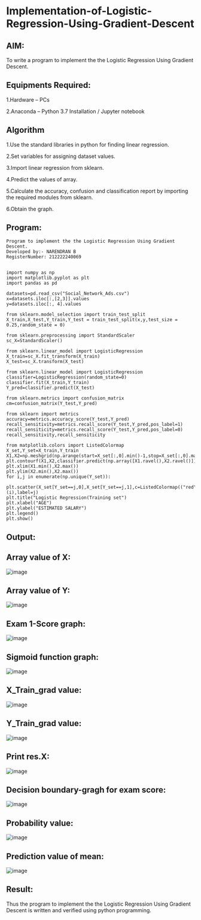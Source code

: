 # Implementation-of-Logistic-Regression-Using-Gradient-Descent

## AIM:
To write a program to implement the the Logistic Regression Using Gradient Descent.

## Equipments Required:

1.Hardware – PCs

2.Anaconda – Python 3.7 Installation / Jupyter notebook

## Algorithm
1.Use the standard libraries in python for finding linear regression.

2.Set variables for assigning dataset values.

3.Import linear regression from sklearn.

4.Predict the values of array.

5.Calculate the accuracy, confusion and classification report by importing the required modules from sklearn.

6.Obtain the graph.
## Program:
```
Program to implement the the Logistic Regression Using Gradient Descent.
Developed by:- NARENDRAN B
RegisterNumber: 212222240069


import numpy as np
import matplotlib.pyplot as plt
import pandas as pd

datasets=pd.read_csv("Social_Network_Ads.csv")
x=datasets.iloc[:,[2,3]].values
y=datasets.iloc[:, 4].values

from sklearn.model_selection import train_test_split
X_train,X_test,Y_train,Y_test = train_test_split(x,y,test_size = 0.25,random_state = 0)

from sklearn.preprocessing import StandardScaler
sc_X=StandardScaler()

from sklearn.linear_model import LogisticRegression
X_train=sc_X.fit_transform(X_train)
X_test=sc_X.transform(X_test)

from sklearn.linear_model import LogisticRegression
classifier=LogisticRegression(random_state=0)
classifier.fit(X_train,Y_train)
Y_pred=classifier.predict(X_test)

from sklearn.metrics import confusion_matrix
cm=confusion_matrix(Y_test,Y_pred)

from sklearn import metrics
accuracy=metrics.accuracy_score(Y_test,Y_pred)
recall_sensitivity=metrics.recall_score(Y_test,Y_pred,pos_label=1)
recall_sensiticity=metrics.recall_score(Y_test,Y_pred,pos_label=0)
recall_sensitivity,recall_sensiticity

from matplotlib.colors import ListedColormap
X_set,Y_set=X_train,Y_train
X1,X2=np.meshgrid(np.arange(start=X_set[:,0].min()-1,stop=X_set[:,0].max()+1,step=0.01),np.arange(start=X_set[:,1].min()-1,stop=X_set[:,1].max()+1,step=0.01))
plt.contourf(X1,X2,classifier.predict(np.array([X1.ravel(),X2.ravel()]).T).reshape(X1.shape),alpha=0.75,cmap=ListedColormap(("red","green")))
plt.xlim(X1.min(),X2.max())
plt.ylim(X2.min(),X2.max())
for i,j in enumerate(np.unique(Y_set)):
  plt.scatter(X_set[Y_set==j,0],X_set[Y_set==j,1],c=ListedColormap(("red","green"))(i),label=j)
plt.title("Logistic Regression(Training set")
plt.xlabel("AGE")
plt.ylabel("ESTIMATED SALARY")
plt.legend()
plt.show()

```

## Output:

## Array value of X:
![image](https://github.com/naren2704/-Implementation-of-Logistic-Regression-Using-Gradient-Descent/assets/118706984/07095163-b544-43b3-a191-507a5523fb54)

## Array value of Y:

![image](https://github.com/naren2704/-Implementation-of-Logistic-Regression-Using-Gradient-Descent/assets/118706984/09f1d530-3de6-4327-a2cd-ad86d7567459)

## Exam 1-Score graph:

![image](https://github.com/naren2704/-Implementation-of-Logistic-Regression-Using-Gradient-Descent/assets/118706984/1781f6d0-4a51-4c14-b4d3-aa636141d560)

## Sigmoid function graph:

![image](https://github.com/naren2704/-Implementation-of-Logistic-Regression-Using-Gradient-Descent/assets/118706984/6d527373-3706-41b9-8d33-23446ce8fcea)

## X_Train_grad value:

![image](https://github.com/naren2704/-Implementation-of-Logistic-Regression-Using-Gradient-Descent/assets/118706984/d35c1a40-61a1-4427-94ee-d34b0988b7cf)

## Y_Train_grad value:

![image](https://github.com/naren2704/-Implementation-of-Logistic-Regression-Using-Gradient-Descent/assets/118706984/70e033c9-a6ee-4da3-8ec0-943544dcc960)

## Print res.X:

![image](https://github.com/naren2704/-Implementation-of-Logistic-Regression-Using-Gradient-Descent/assets/118706984/1b3bd626-5094-4c35-b108-dc37ff112cc2)

## Decision boundary-gragh for exam score:

![image](https://github.com/naren2704/-Implementation-of-Logistic-Regression-Using-Gradient-Descent/assets/118706984/f444a5fd-d474-41e3-badc-26a482c6db11)

## Probability value:

![image](https://github.com/naren2704/-Implementation-of-Logistic-Regression-Using-Gradient-Descent/assets/118706984/80ebddd9-90ac-446f-a3b6-982b39c8f870)

## Prediction value of mean:

![image](https://github.com/naren2704/-Implementation-of-Logistic-Regression-Using-Gradient-Descent/assets/118706984/cab1733e-59bf-462d-b034-d74562a569d0)

## Result:
Thus the program to implement the the Logistic Regression Using Gradient Descent is written and verified using python programming.

